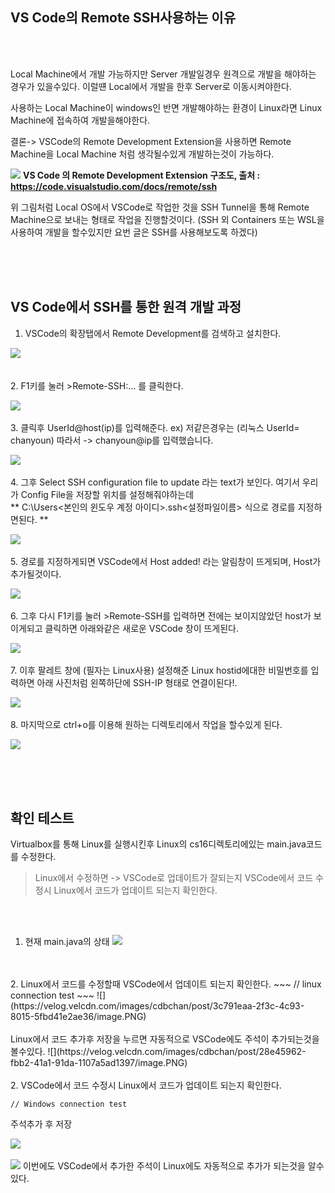 ## VS Code의 Remote SSH사용하는 이유 
</br>
</br>

Local Machine에서 개발 가능하지만 Server 개발일경우 원격으로 개발을 해야하는 경우가 있을수있다. 이럴떈 Local에서 개발을 한후 Server로 이동시켜야한다.  

사용하는 Local Machine이 windows인 반면 개발해야하는 환경이 Linux라면 Linux Machine에 접속하여 개발을해야한다. 


결론-> VSCode의 Remote Development Extension을 사용하면 Remote Machine을 Local Machine 처럼 생각될수있게 개발하는것이 가능하다. 

![](https://velog.velcdn.com/images/cdbchan/post/6e0c5d4d-7b75-451a-bded-b08e18472c05/image.PNG)
**VS Code 의 Remote Development Extension 구조도, 출처 : https://code.visualstudio.com/docs/remote/ssh** 

위 그림처럼 Local OS에서 VSCode로 작업한 것을 SSH Tunnel을 통해 Remote Machine으로 보내는 형태로 작업을 진행할것이다. 
(SSH 외 Containers 또는 WSL을 사용하여 개발을 할수있지만 요번 글은 SSH를 사용해보도록 하겠다)

</br>
</br>
</br>

## VS Code에서 SSH를 통한 원격 개발 과정

1. VSCode의 확장탭에서 Remote Development를 검색하고 설치한다.

![](https://velog.velcdn.com/images/cdbchan/post/78e6f327-c54f-4f4b-acce-0418a3134155/image.PNG)  
</br>
</br>
2. F1키를 눌러 >Remote-SSH:... 를 클릭한다.

![](https://velog.velcdn.com/images/cdbchan/post/4d738ef9-5725-4014-bf85-d27e9ec7701c/image.png)
</br>
</br>
3. 클릭후 UserId@host(ip)를 입력해준다.
ex) 저같은경우는 (리눅스 UserId= chanyoun)
따라서 -> chanyoun@ip를 입력했습니다.

![](https://velog.velcdn.com/images/cdbchan/post/75026692-a6a1-4ce8-94bb-a5f9256d23ed/image.png)
</br>
</br>
4. 그후 Select SSH configuration file to update 라는 text가 보인다. 여기서 우리가 Config File을 저장할 위치를 설정해줘야하는데  
** C:\Users\<본인의 윈도우 계정 아이디>\.ssh\<설정파일이름> 식으로 경로를 지정하면된다.  **

![](https://velog.velcdn.com/images/cdbchan/post/ef72555c-03f8-4e0b-9c29-03138a0f7d25/image.png)
</br>
</br>
5. 경로를 지정하게되면 VSCode에서 Host added! 라는 알림창이 뜨게되며, Host가 추가될것이다.

![](https://velog.velcdn.com/images/cdbchan/post/5f16ec5a-5711-4e4a-bbeb-0c177ff063c2/image.png)
</br>
</br>
6. 그후 다시 F1키를 눌러 >Remote-SSH를 입력하면 전에는 보이지않았던 host가 보이게되고 클릭하면 아래와같은 새로운 VSCode 창이 뜨게된다. 

![](https://velog.velcdn.com/images/cdbchan/post/ccdfecc5-194d-44d9-b3b9-b6eb5524928c/image.png)
</br>
</br>
7. 이후 팔레트 창에 (필자는 Linux사용) 설정해준 Linux hostid에대한 비밀번호를 입력하면
아래 사진처럼 왼쪽하단에 SSH-IP 형태로 연결이된다!.

![](https://velog.velcdn.com/images/cdbchan/post/a2cbc988-dae5-4e18-8758-11d5e2f0ad55/image.png)
</br>
</br>
8. 마지막으로 ctrl+o를 이용해 원하는 디렉토리에서 작업을 할수있게 된다.

![](https://velog.velcdn.com/images/cdbchan/post/9a6dd64a-42a7-40aa-99b3-7a9d58bdcff4/image.png)

</br>
</br>
</br>


## 확인 테스트

Virtualbox를 통해 Linux를 실행시킨후 Linux의 cs16디렉토리에있는 main.java코드를 수정한다.

>Linux에서 수정하면 -> VSCode로 업데이트가 잘되는지
>VSCode에서 코드 수정시 Linux에서 코드가 업데이트 되는지 확인한다. 
</br>
</br>

1. 현재 main.java의 상태
![](https://velog.velcdn.com/images/cdbchan/post/dfb19d0e-6efe-4bc6-b65c-ae860f2b5750/image.PNG)
</br>
</br>
2. Linux에서 코드를 수정할때 VSCode에서 업데이트 되는지 확인한다. 
~~~ 
// linux connection test 
~~~
![](https://velog.velcdn.com/images/cdbchan/post/3c791eaa-2f3c-4c93-8015-5fbd41e2ae36/image.PNG)
</br>
</br>
Linux에서 코드 추가후 저장을 누르면 자동적으로 VSCode에도 주석이 추가되는것을 볼수있다.  
![](https://velog.velcdn.com/images/cdbchan/post/28e45962-fbb2-41a1-91da-1107a5ad1397/image.PNG)
</br>
</br>
2.  VSCode에서 코드 수정시 Linux에서 코드가 업데이트 되는지 확인한다. 

~~~
// Windows connection test 
~~~
주석추가 후 저장

![](https://velog.velcdn.com/images/cdbchan/post/7dbea288-f530-4213-9055-09031e7097ec/image.PNG)
</br>
</br>
![](https://velog.velcdn.com/images/cdbchan/post/1c6cdacf-9e21-4a80-874e-b078d04035d4/image.PNG)
이번에도 VSCode에서 추가한 주석이 Linux에도 자동적으로 추가가 되는것을 알수있다. 

